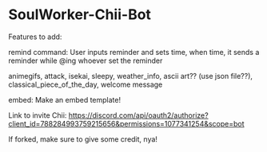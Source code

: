 # SoulWorker-Chii-Bot
Features to add:

  remind command: User inputs reminder and sets time, when time, it sends a reminder while @ing whoever set the reminder

  animegifs, attack, isekai, sleepy, weather_info, ascii art?? (use json file??), classical_piece_of_the_day, welcome message

  embed: Make an embed template!


Link to invite Chii:
  https://discord.com/api/oauth2/authorize?client_id=788284993759215656&permissions=1077341254&scope=bot
  
If forked, make sure to give some credit, nya!
